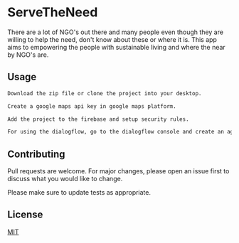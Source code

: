 # ServeTheNeed

There are a lot of NGO's out there and many people even though they are willing to help the need, don't know about these or where it is. This app aims to empowering the people with sustainable living and where the near by NGO's are.

## Usage

``` bash
Download the zip file or clone the project into your desktop.

Create a google maps api key in google maps platform.

Add the project to the firebase and setup security rules.

For using the dialogflow, go to the dialogflow console and create an agent and use the client access token to integrate with the mobile application.

```

## Contributing

Pull requests are welcome. For major changes, please open an issue first to discuss what you would like to change.

Please make sure to update tests as appropriate.

## License
[MIT](https://choosealicense.com/licenses/mit/)

